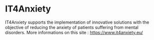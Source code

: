 # IT4Anxiety

IT4Anxiety supports the implementation of innovative solutions with the objective of reducing the anxiety of patients suffering from mental disorders. More informations on this site : https://www.it4anxiety.eu/
